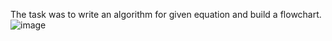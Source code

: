 The task was to write an algorithm for given equation and build a flowchart.
![image](https://user-images.githubusercontent.com/92330337/222860882-14e8a6f3-6500-4137-bb8c-a8b2f2955af0.png)

